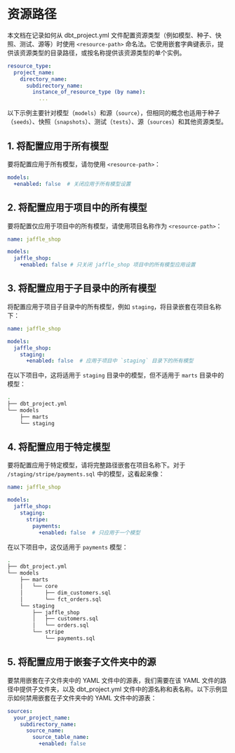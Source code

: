 # 资源路径

本文档在记录如何从 dbt_project.yml 文件配置资源类型（例如模型、种子、快照、测试、源等）时使用 `<resource-path>` 命名法。它使用嵌套字典键表示，提供该资源类型的目录路径，或按名称提供该资源类型的单个实例。

```yaml linenums="1" title="dbt_project.yml"
resource_type:
  project_name:
    directory_name:
      subdirectory_name:
        instance_of_resource_type (by name):
          ...
```

以下示例主要针对模型（`models`）和源（`source`），但相同的概念也适用于种子（`seeds`）、快照（`snapshots`）、测试（`tests`）、源（`sources`）和其他资源类型。

## 1. 将配置应用于所有模型

要将配置应用于所有模型，请勿使用 `<resource-path>`：

```yaml linenums="1" title="dbt_project.yml"
models:
  +enabled: false  # 关闭应用于所有模型设置
```

## 2. 将配置应用于项目中的所有模型

要将配置仅应用于项目中的所有模型，请使用项目名称作为 `<resource-path>`：

```yaml linenums="1" title="dbt_project.yml"
name: jaffle_shop

models:
  jaffle_shop:
    +enabled: false # 只关闭 jaffle_shop 项目中的所有模型应用设置
```

## 3. 将配置应用于子目录中的所有模型

将配置应用于项目子目录中的所有模型，例如 `staging`，将目录嵌套在项目名称下：

```yaml linenums="1" title="dbt_project.yml"
name: jaffle_shop

models:
  jaffle_shop:
    staging:
      +enabled: false  # 应用于项目中 `staging` 目录下的所有模型
```

在以下项目中，这将适用于 `staging` 目录中的模型，但不适用于 `marts` 目录中的模型：

```bash
.
├── dbt_project.yml
└── models
    ├── marts
    └── staging
```

## 4. 将配置应用于特定模型

要将配置应用于特定模型，请将完整路径嵌套在项目名称下。对于 `/staging/stripe/payments.sql` 中的模型，这看起来像：

```yaml linenums="1" title="dbt_project.yml"
name: jaffle_shop

models:
  jaffle_shop:
    staging:
      stripe:
        payments:
          +enabled: false  # 只应用于一个模型
```

在以下项目中，这仅适用于 `payments` 模型：

```bash
.
├── dbt_project.yml
└── models
    ├── marts
    │   └── core
    │       ├── dim_customers.sql
    │       └── fct_orders.sql
    └── staging
        ├── jaffle_shop
        │   ├── customers.sql
        │   └── orders.sql
        └── stripe
            └── payments.sql
```

## 5. 将配置应用于嵌套子文件夹中的源​

要禁用嵌套在子文件夹中的 YAML 文件中的源表，我们需要在该 YAML 文件的路径中提供子文件夹，以及 dbt_project.yml 文件中的源名称和表名称。以下示例显示如何禁用嵌套在子文件夹中的 YAML 文件中的源表：

```yaml linenums="1" title="dbt_project.yml"
sources:
  your_project_name:
    subdirectory_name:
      source_name:
        source_table_name:
          +enabled: false
```
